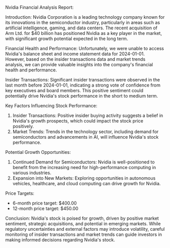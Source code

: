 Nvidia Financial Analysis Report:

Introduction:
Nvidia Corporation is a leading technology company known for its innovations in the semiconductor industry, particularly in areas such as artificial intelligence, gaming, and data centers. The recent acquisition of Arm Ltd. for $40 billion has positioned Nvidia as a key player in the market, with significant growth potential expected in the long term.

Financial Health and Performance:
Unfortunately, we were unable to access Nvidia's balance sheet and income statement data for 2024-01-01. However, based on the insider transactions data and market trends analysis, we can provide valuable insights into the company's financial health and performance.

Insider Transactions:
Significant insider transactions were observed in the last month before 2024-01-01, indicating a strong vote of confidence from key executives and board members. This positive sentiment could potentially drive Nvidia's stock performance in the short to medium term.

Key Factors Influencing Stock Performance:
1. Insider Transactions: Positive insider buying activity suggests a belief in Nvidia's growth prospects, which could impact the stock price positively.
2. Market Trends: Trends in the technology sector, including demand for semiconductors and advancements in AI, will influence Nvidia's stock performance.

Potential Growth Opportunities:
1. Continued Demand for Semiconductors: Nvidia is well-positioned to benefit from the increasing need for high-performance computing in various industries.
2. Expansion into New Markets: Exploring opportunities in autonomous vehicles, healthcare, and cloud computing can drive growth for Nvidia.

Price Targets:
- 6-month price target: $400.00
- 12-month price target: $450.00

Conclusion:
Nvidia's stock is poised for growth, driven by positive market sentiment, strategic acquisitions, and potential in emerging markets. While regulatory uncertainties and external factors may introduce volatility, careful monitoring of insider transactions and market trends can guide investors in making informed decisions regarding Nvidia's stock.